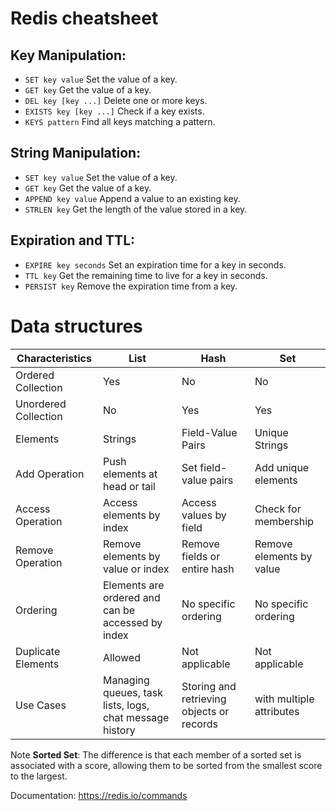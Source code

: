 # Redis cheatsheet

## Key Manipulation:

- ```SET key value``` Set the value of a key.
- ```GET key``` Get the value of a key.
- ```DEL key [key ...]``` Delete one or more keys.
- ```EXISTS key [key ...]``` Check if a key exists.
- ```KEYS pattern``` Find all keys matching a pattern.

## String Manipulation:

- ```SET key value``` Set the value of a key.
- ```GET key``` Get the value of a key.
- ```APPEND key value``` Append a value to an existing key.
- ```STRLEN key``` Get the length of the value stored in a key.

## Expiration and TTL:

- ```EXPIRE key seconds``` Set an expiration time for a key in seconds.
- ```TTL key``` Get the remaining time to live for a key in seconds.
- ```PERSIST key``` Remove the expiration time from a key.


# Data structures

| Characteristics |	List |	Hash |	Set |
|-----------------|------|-------|------|
| Ordered Collection | Yes | No | No |
| Unordered Collection | No | Yes | Yes |
| Elements | Strings | Field-Value Pairs | Unique Strings |
| Add Operation | Push elements at head or tail | Set field-value pairs | Add unique elements |
| Access Operation | Access elements by index | Access values by field | Check for membership |
| Remove Operation | Remove elements by value or index | Remove fields or entire hash | Remove elements by value |
| Ordering | Elements are ordered and can be accessed by index | No specific ordering | No specific ordering |
| Duplicate Elements | Allowed | Not applicable | Not applicable |
| Use Cases | Managing queues, task lists, logs, chat message history | Storing and retrieving objects or records  |with multiple attributes | Managing unique tags or keywords, implementing follower/following |

Note **Sorted Set**: The difference is that each member of a sorted set is associated with a score, allowing them to be sorted from the smallest score to the largest.

Documentation: https://redis.io/commands